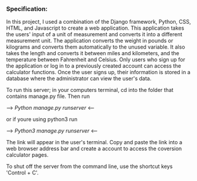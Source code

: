 ### Specification:

In this project, I used a combination of the Django framework, Python, CSS, HTML, and Javascript to create a web application. This application takes the users' input of a unit of measurement and converts it into a different measurement unit. The application converts the weight in pounds or kilograms and converts them automatically to the unused variable. It also takes the length and converts it between miles and kilometers, and the temperature between Fahrenheit and Celsius. Only users who sign up for the application or log in to a previously created account can access the calculator functions. Once the user signs up, their information is stored in a database where the administrator can view the user's data.  



To run this server; in your computers terminal, cd into the folder that contains manage.py file. Then run 

--> *Python manage.py runserver* <--

or if youre using python3 run 

--> *Python3 manage.py runserver* <--


The link will appear in the user's terminal. Copy and paste the link into a web browser address bar and create a account to access the coversion calculator pages.

To shut off the server from the command line, use the shortcut keys 'Control + C'. 
